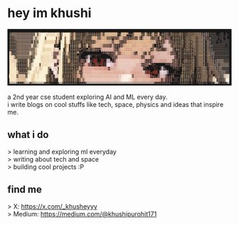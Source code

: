 # hey im khushi

<img src="ascii eyes.png"/>

a 2nd year cse student exploring AI and ML every day.  <br>
i write blogs on cool stuffs like tech, space, physics and ideas that inspire me.

## what i do
&gt; learning and exploring ml everyday <br>
&gt; writing about tech and space  <br>
&gt; building cool projects :P   <br>

## find me
&gt; X: https://x.com/_khusheyyy <br>
&gt; Medium: https://medium.com/@khushipurohit171 <br>


